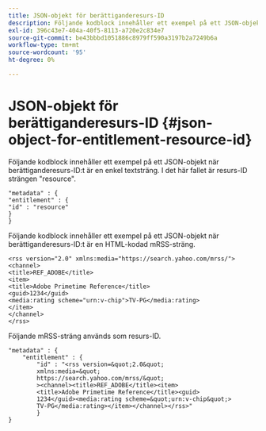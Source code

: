 ```yaml
---
title: JSON-objekt för berättiganderesurs-ID
description: Följande kodblock innehåller ett exempel på ett JSON-objekt när berättiganderesurs-ID:t är en enkel textsträng.
exl-id: 396c43e7-404a-40f5-8113-a720e2c834e7
source-git-commit: be43bbbd1051886c8979ff590a3197b2a7249b6a
workflow-type: tm+mt
source-wordcount: '95'
ht-degree: 0%

---
```


# JSON-objekt för berättiganderesurs-ID {#json-object-for-entitlement-resource-id}

Följande kodblock innehåller ett exempel på ett JSON-objekt när berättiganderesurs-ID:t är en enkel textsträng. I det här fallet är resurs-ID strängen &quot;resource&quot;.

```
"metadata" : { 
"entitlement" : { 
"id" : "resource" 
} 
}
```

Följande kodblock innehåller ett exempel på ett JSON-objekt när berättiganderesurs-ID:t är en HTML-kodad mRSS-sträng.

```
<rss version="2.0" xmlns:media="https://search.yahoo.com/mrss/"> 
<channel> 
<title>REF_ADOBE</title> 
<item> 
<title>Adobe Primetime Reference</title> 
<guid>1234</guid> 
<media:rating scheme="urn:v-chip">TV-PG</media:rating> 
</item> 
</channel> 
</rss>
```

Följande mRSS-sträng används som resurs-ID.

```
"metadata" : { 
    "entitlement" : { 
        "id" : "<rss version=&quot;2.0&quot; 
        xmlns:media=&quot; 
        https://search.yahoo.com/mrss/&quot; 
        ><channel><title>REF_ADOBE</title><item> 
        <title>Adobe Primetime Reference</title><guid> 
        1234</guid><media:rating scheme=&quot;urn:v-chip&quot;> 
        TV-PG</media:rating></item></channel></rss>" 
        } 
} 
```
